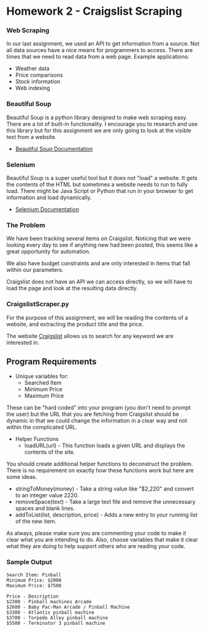 # Homework 2 - Craigslist Scraping

### Web Scraping
In our last assignment, we used an API to get information from a source. Not all data sources have a nice means for programmers to access. There are times that we need to read data from a web page.
Example applications:
- Weather data
- Price comparisons
- Stock information
- Web indexing

### Beautiful Soup
Beautiful Soup is a python library designed to make web scraping easy. There are a lot of built-in functionality. I encourage you to research and use this library but for this assignment we are only going to look at the visible text from a website.
- [Beautiful Soup Documentation](https://www.crummy.com/software/BeautifulSoup/bs4/doc/)

### Selenium
Beautiful Soup is a super useful tool but it does not "load" a website. It gets the contents of the HTML but sometimes a website needs to run to fully load. There might be Java Script or Python that run in your browser to get information and load dynamically.
- [Selenium Documentation](https://www.selenium.dev/)

### The Problem
We have been tracking several items on Craigslist. Noticing that we were looking every day to see if anything new had been posted, this seems like a great opportunity for automation.

We also have budget constraints and are only interested in items that fall within our parameters.

Craigslist does not have an API we can access directly, so we will have to load the page and look at the resulting data directly.

### CraigslistScraper.py
For the purpose of this assignment, we will be reading the contents of a website, and extracting the product title and the price.

The website [Craigslist](https://omaha.craigslist.org/) allows us to search for any keyword we are interested in.

## Program Requirements
- Unique variables for:
  - Searched Item
  - Minimum Price
  - Maximum Price

These can be "hard coded" into your program (you don't need to prompt the user) but the URL that you are fetching from Craigslist should be dynamic in that we could change the information in a clear way and not within the complicated URL.

- Helper Functions
  - loadURL(url) - This function loads a given URL and displays the contents of the site.

You should create additional helper functions to deconstruct the problem. There is no requirement on exactly how these functions work but here are some ideas.
- stringToMoney(money) - Take a string value like "$2,220" and convert to an integer value 2220.
- removeSpace(text) - Take a large text file and remove the unnecessary spaces and blank lines.
- addToList(list, description, price) - Adds a new entry to your running list of the new item.

As always, please make sure you are commenting your code to make it clear what you are intending to do. Also, choose variables that make it clear what they are doing to help support others who are reading your code.

### Sample Output
```
Search Item: Pinball
Minimum Price: $2000
Maximum Price: $7500

Price - Description
$2300 - Pinball machines Arcade
$2600 - Baby Pac-Man Arcade / Pinball Machine
$3300 - Atlantis pinball machine
$3700 - Torpedo Alley pinball machine
$5500 - Terminator 3 pinball machine

```
